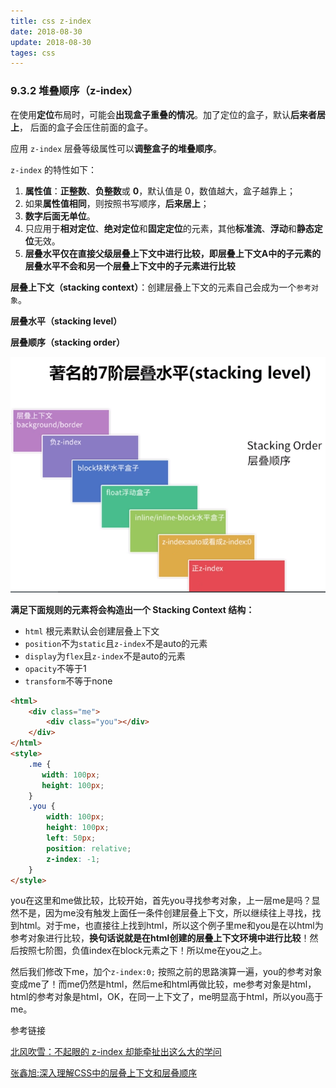 ```yaml
---
title: css z-index
date: 2018-08-30
update: 2018-08-30
tages: css
---
```




### 9.3.2 堆叠顺序（z-index）

在使用**定位**布局时，可能会**出现盒子重叠的情况**。加了定位的盒子，默认**后来者居上**， 后面的盒子会压住前面的盒子。

应用 `z-index` 层叠等级属性可以**调整盒子的堆叠顺序**。

`z-index` 的特性如下：

1. **属性值**：**正整数**、**负整数**或 **0**，默认值是 0，数值越大，盒子越靠上；
2. 如果**属性值相同**，则按照书写顺序，**后来居上**；
3. **数字后面无单位**。
4. 只应用于**相对定位**、**绝对定位**和**固定定位**的元素，其他**标准流**、**浮动**和**静态定位**无效。
5. **层叠水平仅在直接父级层叠上下文中进行比较，即层叠上下文A中的子元素的层叠水平不会和另一个层叠上下文中的子元素进行比较**



**层叠上下文（stacking context）**：创建层叠上下文的元素自己会成为一个`参考对象`。

**层叠水平（stacking level）**

**层叠顺序（stacking order）**



![层叠顺序](images\z-index.png)



**满足下面规则的元素将会构造出一个 Stacking Context 结构：**

- `html` 根元素默认会创建层叠上下文
- `position`不为`static`且`z-index`不是auto的元素
- `display`为`flex`且`z-index`不是auto的元素
- `opacity`不等于1
- `transform`不等于none



```html
<html>
    <div class="me">
        <div class="you"></div>
    </div>
</html>
<style>
    .me {
       width: 100px;
       height: 100px;
	}
    .you {
        width: 100px;
        height: 100px;
        left: 50px;
        position: relative;
        z-index: -1;
    }
</style>
```

you在这里和me做比较，比较开始，首先you寻找参考对象，上一层me是吗？显然不是，因为me没有触发上面任一条件创建层叠上下文，所以继续往上寻找，找到html。对于me，也直接往上找到html，所以这个例子里me和you是在以html为参考对象进行比较，**换句话说就是在html创建的层叠上下文环境中进行比较**！然后按照七阶图，负值index在block元素之下！所以me在you之上。

然后我们修改下me，加个`z-index:0;` 按照之前的思路演算一遍，you的参考对象变成me了！而me仍然是html，然后me和html再做比较，me参考对象是html，html的参考对象是html，OK，在同一上下文了，me明显高于html，所以you高于me。



参考链接

[元素上下层叠关系总结]: https://segmentfault.com/a/1190000005354175?utm_source=tag-newest

[ 北风吹雪：不起眼的 z-index 却能牵扯出这么大的学问](http://www.cnblogs.com/bfgis/p/5440956.html)

[张鑫旭:深入理解CSS中的层叠上下文和层叠顺序](https://www.zhangxinxu.com/wordpress/2016/01/understand-css-stacking-context-order-z-index/)